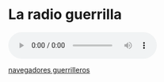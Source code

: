 
# La radio guerrilla


<html lang="en">
<head>
    <meta charset="utf-8">
    </head>
<body>
    <audio controls="controls">
        <source src="http://giss.tv:8000/guerrillaradio.mp3" type="audio/mpeg">
        <source src="/http://giss.tv:8000/guerrillaradio.ogg" type="audio/ogg">
            </audio>
</body>
</html>  


   <a href="http://giss.tv:8000/guerrillaradio.ogg">navegadores guerrilleros</a>     

